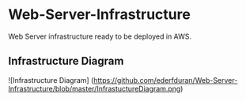 # Web-Server-Infrastructure
Web Server infrastructure ready to be deployed in AWS.

## Infrastructure Diagram
![Infrastructure Diagram]
(https://github.com/ederfduran/Web-Server-Infrastructure/blob/master/InfrastuctureDiagram.png)
